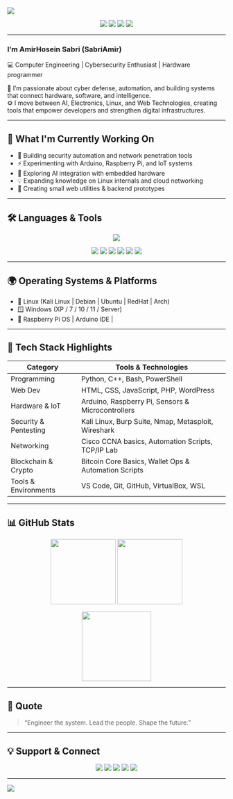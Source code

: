 <!-- Header / Banner -->
<img src="https://capsule-render.vercel.app/api?type=waving&color=0:000000,100:1a1a1a&height=200&section=header&text=AmirHosein%20Sabri&fontSize=42&fontColor=00FFCC&animation=fadeIn&fontAlignY=35" />

<p align="center">
  <a href="mailto:amirhoseinsabri@gmail.com"><img src="https://img.shields.io/badge/Gmail-D14836?style=flat&logo=gmail&logoColor=white"/></a>
  <a href="https://github.com/SabriAmir"><img src="https://img.shields.io/badge/GitHub-171515?style=flat&logo=github&logoColor=white"/></a>
  <a href="https://t.me/AmirSabri"><img src="https://img.shields.io/badge/Telegram-2CA5E0?style=flat&logo=telegram&logoColor=white"/></a>
  <a href="#"><img src="https://img.shields.io/badge/LinkedIn-0077B5?style=flat&logo=linkedin&logoColor=white"/></a>
</p>

---

### I’m AmirHosein Sabri (SabriAmir)
💻 Computer Engineering | Cybersecurity Enthusiast | Hardware programmer  

🚀 I’m passionate about cyber defense, automation, and building systems that connect hardware, software, and intelligence.  
⚙️ I move between AI, Electronics, Linux, and Web Technologies, creating tools that empower developers and strengthen digital infrastructures.  

---

## 🧠 What I'm Currently Working On
- 🔐 Building security automation and network penetration tools  
- ⚡ Experimenting with Arduino, Raspberry Pi, and IoT systems  
- 🧩 Exploring AI integration with embedded hardware  
- 💡 Expanding knowledge on Linux internals and cloud networking  
- 🧱 Creating small web utilities & backend prototypes  

---

## 🛠️ Languages & Tools
<p align="center">
  <img src="https://skillicons.dev/icons?i=python,cpp,html,css,js,php,wordpress,powershell,bash,git,vscode,arduino,raspberrypi,linux,debian,ubuntu,redhat" />
</p>

<p align="center">
  <img src="https://img.shields.io/badge/Kali%20Linux-557C94?style=flat&logo=kalilinux&logoColor=white"/>
  <img src="https://img.shields.io/badge/Parrot%20OS-2ECC71?style=flat&logo=linux&logoColor=white"/>
  <img src="https://img.shields.io/badge/Bitcoin-F7931A?style=flat&logo=bitcoin&logoColor=white"/>
  <img src="https://img.shields.io/badge/Networking-0078D7?style=flat&logo=cisco&logoColor=white"/>
  <img src="https://img.shields.io/badge/Automation-333333?style=flat&logo=python&logoColor=yellow"/>
  <img src="https://img.shields.io/badge/Open%20Source-181717?style=flat&logo=opensourceinitiative&logoColor=white"/>
</p>

---

## 🌍 Operating Systems & Platforms
- 🐧 Linux (Kali Linux | Debian | Ubuntu | RedHat | Arch)  
- 🪟 Windows (XP / 7 / 10 / 11 / Server)  
- 💾 Raspberry Pi OS | Arduino IDE | 

---

## 🧩 Tech Stack Highlights
| Category | Tools & Technologies |
|-----------|---------------------|
| Programming | Python, C++, Bash, PowerShell |
| Web Dev | HTML, CSS, JavaScript, PHP, WordPress |
| Hardware & IoT | Arduino, Raspberry Pi, Sensors & Microcontrollers |
| Security & Pentesting | Kali Linux, Burp Suite, Nmap, Metasploit, Wireshark |
| Networking | Cisco CCNA basics, Automation Scripts, TCP/IP Lab |
| Blockchain & Crypto | Bitcoin Core Basics, Wallet Ops & Automation Scripts |
| Tools & Environments | VS Code, Git, GitHub, VirtualBox, WSL |

---

## 📊 GitHub Stats
<p align="center">
  <img src="https://github-readme-stats.vercel.app/api?username=SabriAmir&show_icons=true&theme=tokyonight" height="150"/>
  <img src="https://github-readme-streak-stats.herokuapp.com/?user=SabriAmir&theme=tokyonight" height="150"/>
</p>

<p align="center">
  <img src="https://github-readme-stats.vercel.app/api/top-langs/?username=SabriAmir&layout=compact&theme=radical&langs_count=10" height="160"/>
</p>

---
  

## 💬 Quote
> “Engineer the system. Lead the people. Shape the future.”  

---

## 💡 Support & Connect
<p align="center">
  <a href="https://t.me/SabriAmir"><img src="https://img.shields.io/badge/Telegram-2CA5E0?style=flat&logo=telegram&logoColor=white"/></a>
  <a href="mailto:sabriamir.official@gmail.com"><img src="https://img.shields.io/badge/Email-D14836?style=flat&logo=gmail&logoColor=white"/></a>
  <a href="https://github.com/SabriAmir"><img src="https://img.shields.io/badge/GitHub-171515?style=flat&logo=github&logoColor=white"/></a>
  <a href="https://www.instagram.com/SabriAmir_"><img src="https://img.shields.io/badge/Instagram-E4405F?style=flat&logo=instagram&logoColor=white"/></a>
  <a href="https://twitter.com/Sabrioffcial_"><img src="https://img.shields.io/badge/Twitter-1DA1F2?style=flat&logo=twitter&logoColor=white"/></a>
</p>


---

<img src="https://capsule-render.vercel.app/api?type=waving&color=0:000000,100:1a1a1a&height=100&section=footer" />
